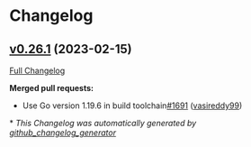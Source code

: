 # Changelog

## [v0.26.1](https://github.com/aws-observability/aws-otel-collector/tree/v0.26.1) (2023-02-15)

[Full Changelog](https://github.com/aws-observability/aws-otel-collector/compare/v0.26.0...v0.26.1)


**Merged pull requests:**

- Use Go version 1.19.6 in build toolchain[\#1691](https://github.com/aws-observability/aws-otel-collector/pull/1847) ([vasireddy99](https://github.com/vasireddy99))

\* *This Changelog was automatically generated by [github_changelog_generator](https://github.com/github-changelog-generator/github-changelog-generator)*
